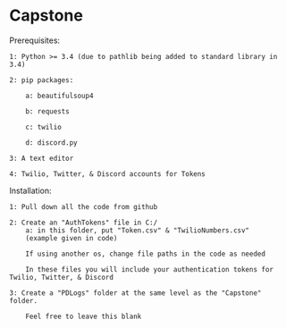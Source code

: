 # Capstone

Prerequisites:

	1: Python >= 3.4 (due to pathlib being added to standard library in 3.4)

	2: pip packages:
	
		a: beautifulsoup4
		
		b: requests
		
		c: twilio
		
		d: discord.py
	
	3: A text editor
	
	4: Twilio, Twitter, & Discord accounts for Tokens
	
Installation:

	1: Pull down all the code from github
	
	2: Create an "AuthTokens" file in C:/
		a: in this folder, put "Token.csv" & "TwilioNumbers.csv"
		(example given in code)
		
		If using another os, change file paths in the code as needed
				
		In these files you will include your authentication tokens for Twilio, Twitter, & Discord

	3: Create a "PDLogs" folder at the same level as the "Capstone" folder.
		
		Feel free to leave this blank
